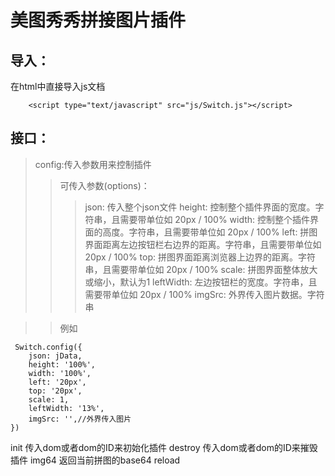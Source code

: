 # 美图秀秀拼接图片插件

## 导入：
在html中直接导入js文档
```
    <script type="text/javascript" src="js/Switch.js"></script>
```

## 接口：
> config:传入参数用来控制插件
>> 可传入参数(options)：
>>> json: 传入整个json文件
>>> height: 控制整个插件界面的宽度。字符串，且需要带单位如 20px / 100%
>>> width: 控制整个插件界面的高度。字符串，且需要带单位如 20px / 100%
>>> left: 拼图界面距离左边按钮栏右边界的距离。字符串，且需要带单位如 20px / 100%
>>> top: 拼图界面距离浏览器上边界的距离。字符串，且需要带单位如 20px / 100%
>>> scale: 拼图界面整体放大或缩小，默认为1
>>> leftWidth: 左边按钮栏的宽度。字符串，且需要带单位如 20px / 100%
>>> imgSrc: 外界传入图片数据。字符串

>> 例如
```
 Switch.config({
    json: jData,
    height: '100%',
    width: '100%',
    left: '20px',
    top: '20px',
    scale: 1,
    leftWidth: '13%',
    imgSrc: '',//外界传入图片
})
```



init   传入dom或者dom的ID来初始化插件
destroy  传入dom或者dom的ID来摧毁插件
img64    返回当前拼图的base64
reload
